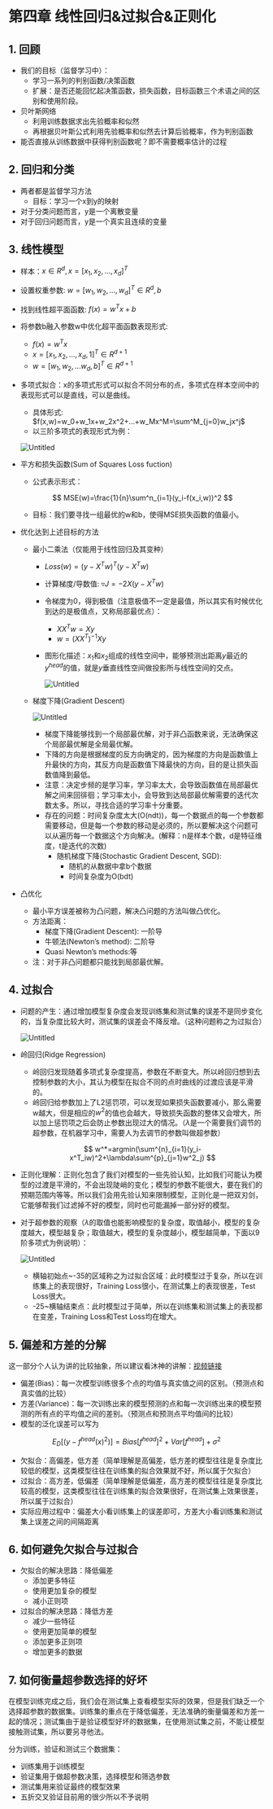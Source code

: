 # 第四章 线性回归&过拟合&正则化

## 1. 回顾

- 我们的目标（监督学习中）：
    - 学习一系列的判别函数/决策函数
    - 扩展：是否还能回忆起决策函数，损失函数，目标函数三个术语之间的区别和使用阶段。
- 贝叶斯网络
    - 利用训练数据求出先验概率和似然
    - 再根据贝叶斯公式利用先验概率和似然去计算后验概率，作为判别函数
- 能否直接从训练数据中获得判别函数呢？即不需要概率估计的过程

## 2. 回归和分类

- 两者都是监督学习方法
    - 目标：学习一个x到y的映射
- 对于分类问题而言，y是一个离散变量
- 对于回归问题而言，y是一个真实且连续的变量

## 3. 线性模型

- 样本：$x\in R^d,x=[x_1,x_2,...,x_d]^T$
- 设置权重参数: $w=[w_1,w_2,...,w_d]^T \in R^d,b$
- 找到线性超平面函数:  $f(x)=w^Tx+b$
- 将参数b融入参数w中优化超平面函数表现形式:
    - $f(x)=w^Tx$
    - $x=[x_1,x_2,...,x_d,1]^T \in R^{d+1}$
    - $w=[w_1,w_2,...w_d,b]^T\in R^{d+1}$
- 多项式拟合：x的多项式形式可以拟合不同分布的点，多项式在样本空间中的表现形式可以是直线，可以是曲线。
    - 具体形式: $f(x,w)=w_0+w_1x+w_2x^2+...+w_Mx^M=\sum^M_{j=0}w_jx^j$
    - 以三阶多项式的表现形式为例：
    
    ![Untitled](https://github.com/mura1n/Machine-Learning-in-Practice-Crash-Course-Notes/blob/main/notes/week04_%E7%BA%BF%E6%80%A7%E5%9B%9E%E5%BD%92%26%E8%BF%87%E6%8B%9F%E5%90%88%26%E6%AD%A3%E5%88%99%E5%8C%96/Untitled.png)
    
- 平方和损失函数(Sum of Squares Loss fuction)
    - 公式表示形式：
    
    $$
    MSE(w)=\frac{1}{n}\sum^n_{i=1}(y_i-f(x_i,w))^2
    $$
    
    - 目标：我们要寻找一组最优的w和b，使得MSE损失函数的值最小。
- 优化达到上述目标的方法
    - 最小二乘法（仅能用于线性回归及其变种）
        - $Loss(w)=(y-X^Tw)^T(y-X^Tw)$
        - 计算梯度/导数值: $\triangledown J=-2X(y-X^Tw)$
        - 令梯度为0，得到极值（注意极值不一定是最值，所以其实有时候优化到达的是极值点，又称局部最优点）：
            - $XX^Tw=Xy$
            - $w=(XX^T)^{-1}Xy$
        - 图形化描述：$x_1$和$x_2$组成的线性空间中，能够预测出距离$y$最近的$y^{head}$的值，就是$y$垂直线性空间做投影所与线性空间的交点。
            
            ![Untitled](https://github.com/mura1n/Machine-Learning-in-Practice-Crash-Course-Notes/blob/main/notes/week04_%E7%BA%BF%E6%80%A7%E5%9B%9E%E5%BD%92%26%E8%BF%87%E6%8B%9F%E5%90%88%26%E6%AD%A3%E5%88%99%E5%8C%96/Untitled1.png)
            
    - 梯度下降(Gradient Descent)
        
        ![Untitled](https://github.com/mura1n/Machine-Learning-in-Practice-Crash-Course-Notes/blob/main/notes/week04_%E7%BA%BF%E6%80%A7%E5%9B%9E%E5%BD%92%26%E8%BF%87%E6%8B%9F%E5%90%88%26%E6%AD%A3%E5%88%99%E5%8C%96/Untitled2.png)
        
        - 梯度下降能够找到一个局部最优解，对于非凸函数来说，无法确保这个局部最优解是全局最优解。
        - 下降的方向是根据梯度的反方向确定的，因为梯度的方向是函数值上升最快的方向，其反方向是函数值下降最快的方向，目的是让损失函数值降到最低。
        - 注意：决定步频的是学习率，学习率太大，会导致函数值在局部最优解之间来回徘徊；学习率太小，会导致到达局部最优解需要的迭代次数太多。所以，寻找合适的学习率十分重要。
        - 存在的问题：时间复杂度太大(O(ndt))，每一个数据点的每一个参数都需要移动，但是每一个参数的移动是必须的，所以要解决这个问题可以从遍历每一个数据这个方向解决。(解释：n是样本个数，d是特征维度，t是迭代的次数)
            - 随机梯度下降(Stochastic Gradient Descent, SGD):
                - 随机的从数据中拿b个数据
                - 时间复杂度为O(bdt)
- 凸优化
    - 最小平方误差被称为凸问题，解决凸问题的方法叫做凸优化。
    - 方法距离：
        - 梯度下降(Gradient Descent): 一阶导
        - 牛顿法(Newton’s method): 二阶导
        - Quasi Newton’s methods:等
    - 注：对于非凸问题都只能找到局部最优解。

## 4. 过拟合

- 问题的产生：通过增加模型复杂度会发现训练集和测试集的误差不是同步变化的，当复杂度比较大时，测试集的误差会不降反增。（这种问题称之为过拟合）
    
    ![Untitled](https://github.com/mura1n/Machine-Learning-in-Practice-Crash-Course-Notes/blob/main/notes/week04_%E7%BA%BF%E6%80%A7%E5%9B%9E%E5%BD%92%26%E8%BF%87%E6%8B%9F%E5%90%88%26%E6%AD%A3%E5%88%99%E5%8C%96/Untitled3.png)
    
- 岭回归(Ridge Regression)
    - 岭回归发现随着多项式复杂度提高，参数在不断变大。所以岭回归想到去控制参数的大小，其认为模型在拟合不同的点时曲线的过渡应该是平滑的。
    - 岭回归给参数加上了L2惩罚项，可以发现如果损失函数要减小，那么需要w越大，但是相应的$w^2$的值也会越大，导致损失函数的整体又会增大，所以加上惩罚项之后会防止参数出现过大的情况。（$\lambda$是一个需要我们调节的超参数，在机器学习中，需要人为去调节的参数叫做超参数）
    
    $$
    w^*=argmin(\sum^{n}_{i=1}(y_i-x^T_iw)^2+\lambda\sum^{p}_{j=1}w^2_j)
    $$
    
- 正则化理解：正则化包含了我们对模型的一些先验认知，比如我们可能认为模型的过渡是平滑的，不会出现陡峭的变化；模型的参数不能很大，要在我们的预期范围内等等。所以我们会用先验认知来限制模型，正则化是一把双刃剑，它能够帮我们过滤掉不好的模型，同时也可能漏掉一部分好的模型。
- 对于超参数的观察（$\lambda$的取值也能影响模型的复杂度，取值越小，模型的复杂度越大，模型越复杂；取值越大，模型的复杂度越小，模型越简单，下面以9阶多项式为例说明）：
    
    ![Untitled](https://github.com/mura1n/Machine-Learning-in-Practice-Crash-Course-Notes/blob/main/notes/week04_%E7%BA%BF%E6%80%A7%E5%9B%9E%E5%BD%92%26%E8%BF%87%E6%8B%9F%E5%90%88%26%E6%AD%A3%E5%88%99%E5%8C%96/Untitled4.png)
    
    - 横轴初始点~-35的区域称之为过拟合区域：此时模型过于复杂，所以在训练集上的表现很好，Training Loss很小，在测试集上的表现很差，Test Loss很大。
    - -25~横轴结束点：此时模型过于简单，所以在训练集和测试集上的表现都在变差，Training Loss和Test Loss均在增大。

## 5. 偏差和方差的分解

这一部分个人认为讲的比较抽象，所以建议看沐神的讲解：[视频链接]([https://www.bilibili.com/video/BV1H44y1v7Kf/?spm_id_from=333.337.search-card.all.click&vd_source=e6f8d61d66ba327ea1c77781c087068f](https://www.bilibili.com/video/BV1H44y1v7Kf/?spm_id_from=333.337.search-card.all.click&vd_source=e6f8d61d66ba327ea1c77781c087068f))

- 偏差(Bias)：每一次模型训练很多个点的均值与真实值之间的区别。（预测点和真实值的比较）
- 方差(Variance)：每一次训练出来的模型预测的点和每一次训练出来的模型预测的所有点的平均值之间的差别。（预测点和预测点平均值间的比较）
- 模型的泛化误差可以写为

$$
E_D[(y-f^{head}(x)^2)]=Bias[f^{head}]^2+Var[f^{head}]+\sigma^2
$$

- 欠拟合：高偏差，低方差（简单理解是高偏差，低方差的模型往往是复杂度比较低的模型，这类模型往往在训练集的拟合效果就不好，所以属于欠拟合）
- 过拟合：高方差，低偏差（简单理解是低偏差，高方差的模型往往是复杂度比较高的模型，这类模型往往在训练集的拟合效果很好，在测试集上效果很差，所以属于过拟合）
- 实际应用过程中：偏差大小看训练集上的误差即可，方差大小看训练集和测试集上误差之间的间隔距离

## 6. 如何避免欠拟合与过拟合

- 欠拟合的解决思路：降低偏差
    - 添加更多特征
    - 使用更加复杂的模型
    - 减小正则项
- 过拟合的解决思路：降低方差
    - 减少一些特征
    - 使用更加简单的模型
    - 添加更多正则项
    - 增加更多的数据

## 7. 如何衡量超参数选择的好坏

在模型训练完成之后，我们会在测试集上查看模型实际的效果，但是我们缺乏一个选择超参数的数据集。训练集的重点在于降低偏差，无法准确的衡量偏差和方差一起的情况；测试集由于是验证模型好坏的数据集，在使用测试集之前，不能让模型接触测试集，所以要另寻他法。

分为训练，验证和测试三个数据集：

- 训练集用于训练模型
- 验证集用于做超参数决策，选择模型和筛选参数
- 测试集用来验证最终的模型效果
- 五折交叉验证目前用的很少所以不予说明
